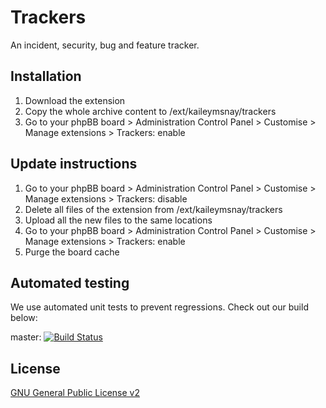 # Trackers

An incident, security, bug and feature tracker.

## Installation

1. Download the extension
2. Copy the whole archive content to /ext/kaileymsnay/trackers
3. Go to your phpBB board > Administration Control Panel > Customise > Manage extensions > Trackers: enable

## Update instructions

1. Go to your phpBB board > Administration Control Panel > Customise > Manage extensions > Trackers: disable
2. Delete all files of the extension from /ext/kaileymsnay/trackers
3. Upload all the new files to the same locations
4. Go to your phpBB board > Administration Control Panel > Customise > Manage extensions > Trackers: enable
5. Purge the board cache

## Automated testing

We use automated unit tests to prevent regressions. Check out our build below:

master: [![Build Status](https://github.com/kaileymsnay/trackers/workflows/Tests/badge.svg)](https://github.com/kaileymsnay/trackers/actions)

## License

[GNU General Public License v2](license.txt)
